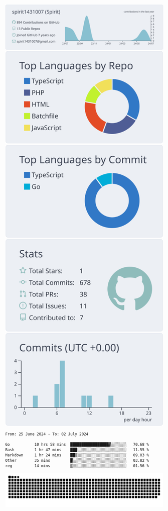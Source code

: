 [![](https://raw.githubusercontent.com/spirit1431007/spirit1431007/master/profile-summary-card-output/nord_bright/0-profile-details.svg)](https://git.io/spiritx)
[![](https://raw.githubusercontent.com/spirit1431007/spirit1431007/master/profile-summary-card-output/nord_bright/1-repos-per-language.svg)](https://git.io/spiritx) [![](https://raw.githubusercontent.com/spirit1431007/spirit1431007/master/profile-summary-card-output/nord_bright/2-most-commit-language.svg)](https://git.io/spiritx)
[![](https://raw.githubusercontent.com/spirit1431007/spirit1431007/master/profile-summary-card-output/nord_bright/3-stats.svg)](https://git.io/spiritx) [![](https://raw.githubusercontent.com/spirit1431007/spirit1431007/master/profile-summary-card-output/nord_bright/4-productive-time.svg)](https://git.io/spiritx)

<!--START_SECTION:waka-->

```txt
From: 25 June 2024 - To: 02 July 2024

Go           10 hrs 58 mins  █████████████████▓░░░░░░░   70.68 %
Bash         1 hr 47 mins    ███░░░░░░░░░░░░░░░░░░░░░░   11.55 %
Markdown     1 hr 24 mins    ██▒░░░░░░░░░░░░░░░░░░░░░░   09.03 %
Other        35 mins         █░░░░░░░░░░░░░░░░░░░░░░░░   03.82 %
reg          14 mins         ▒░░░░░░░░░░░░░░░░░░░░░░░░   01.56 %
```

<!--END_SECTION:waka-->

![contribution](https://github.com/spirit1431007/spirit1431007/blob/output/github-contribution-grid-snake.svg)
